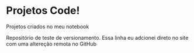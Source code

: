 # Projetos Code!
 Projetos criados no meu notebook

 Repositório de teste de versionamento.
 Essa linha eu adcionei direto no site com uma altereção remota no GitHub 
